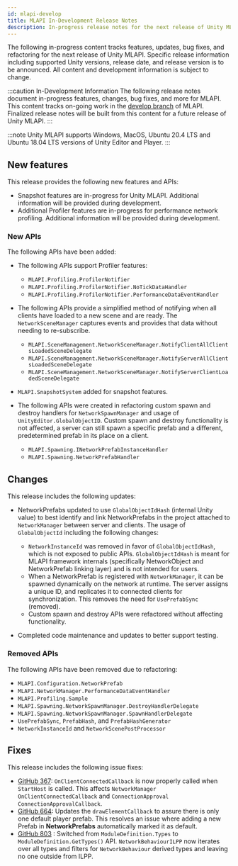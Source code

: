 ```yaml
---
id: mlapi-develop
title: MLAPI In-Development Release Notes
description: In-progress release notes for the next release of Unity MLAPI including new features, updates, bug fixes, known issues, and information to help you upgrade.
---
```


The following in-progress content tracks features, updates, bug fixes, and refactoring for the next release of Unity MLAPI. Specific release information including supported Unity versions, release date, and release version is to be announced. All content and development information is subject to change.

:::caution In-Development Information
The following release notes document in-progress features, changes, bug fixes, and more for MLAPI. This content tracks on-going work in the [develop branch](https://github.com/Unity-Technologies/com.unity.multiplayer.mlapi/tree/develop) of MLAPI. Finalized release notes will be built from this content for a future release of Unity MLAPI.
:::

<!--
| Product | Version | Status | Release Date | Supported Unity Versions |
| -- | -- | -- | -- | -- |
| MLAPI | to be announced | to be announced | to be announced | 2019.4 and later |
-->

:::note
Unity MLAPI supports Windows, MacOS, Ubuntu 20.4 LTS and Ubuntu 18.04 LTS versions of Unity Editor and Player.
:::

## New features

This release provides the following new features and APIs:

* Snapshot features are in-progress for Unity MLAPI. Additional information will be provided during development. <!-- MTT-591 -->
* Additional Profiler features are in-progress for performance network profiling. Additional information will be provided during development. <!-- MTT-716 -->

### New APIs

The following APIs have been added:

* The following APIs support Profiler features:

  * `MLAPI.Profiling.ProfilerNotifier`
  * `MLAPI.Profiling.ProfilerNotifier.NoTickDataHandler`
  * `MLAPI.Profiling.ProfilerNotifier.PerformanceDataEventHandler`

* The following APIs provide a simplified method of notifying when all clients have loaded to a new scene and are ready. The `NetworkSceneManager` captures events and provides that data without needing to re-subscribe. <!-- MTT-588 PR 755 -->

  * `MLAPI.SceneManagement.NetworkSceneManager.NotifyClientAllClientsLoadedSceneDelegate`
  * `MLAPI.SceneManagement.NetworkSceneManager.NotifyServerAllClientsLoadedSceneDelegate`
  * `MLAPI.SceneManagement.NetworkSceneManager.NotifyServerClientLoadedSceneDelegate`

* `MLAPI.SnapshotSystem` added for snapshot features.
* The following APIs were created in refactoring custom spawn and destroy handlers for `NetworkSpawnManager` and usage of `UnityEditor.GlobalObjectID`. Custom spawn and destroy functionality is not affected, a server can still spawn a specific prefab and a different, predetermined prefab in its place on a client.  <!-- MTT-622 -->

  * `MLAPI.Spawning.INetworkPrefabInstanceHandler`
  * `MLAPI.Spawning.NetworkPrefabHandler`

## Changes

This release includes the following updates:

* NetworkPrefabs updated to use `GlobalObjectIdHash` (internal Unity value) to best identify and link NetworkPrefabs  in the project attached to `NetworkManager` between server and clients. The usage of `GlobalObjectId` including the following changes: <!-- MTT-611 MTT-610 MTT-612 -->

  * `NetworkInstanceId` was removed in favor of `GlobalObjectIdHash`, which is not exposed to public APIs. `GlobalObjectIdHash` is meant for MLAPI framework internals (specifically NetworkObject and NetworkPrefab linking layer) and is not intended for users.
  * When a NetworkPrefab is registered with `NetworkManager`, it can be spawned dynamically on the network at runtime. The server assigns a unique ID, and replicates it to connected clients for synchronization. This removes the need for `UsePrefabSync` (removed).
  * Custom spawn and destroy APIs were refactored without affecting functionality.

* Completed code maintenance and updates to better support testing. <!-- MTT-601 determine how much should be documented in this ticket "internal work" -->

### Removed APIs

The following APIs have been removed due to refactoring:

* `MLAPI.Configuration.NetworkPrefab`
* `MLAPI.NetworkManager.PerformanceDataEventHandler`
* `MLAPI.Profiling.Sample` 
* `MLAPI.Spawning.NetworkSpawnManager.DestroyHandlerDelegate`
* `MLAPI.Spawning.NetworkSpawnManager.SpawnHandlerDelegate`
* `UsePrefabSync`, `PrefabHash`, and `PrefabHashGenerator`
* `NetworkInstanceId` and `NetworkScenePostProcessor`

## Fixes

This release includes the following issue fixes:

* [GitHub 367](https://github.com/Unity-Technologies/com.unity.multiplayer.mlapi/pull/367): `OnClientConnectedCallback` is now properly called when `StartHost` is called. This affects `NetworkManager` `OnClientConnectedCallback` and `ConnectionApproval` `ConnectionApprovalCallback`. <!-- MTT-566 -->
* [GitHub 664](https://github.com/Unity-Technologies/com.unity.multiplayer.mlapi/issues/664): Updates the `drawElementCallback` to assure there is only one default player prefab. This resolves an issue where adding a new Prefab in **NetworkPrefabs** automatically marked it as default. <!-- MTT-537 -->
* [GitHub 803](https://github.com/Unity-Technologies/com.unity.multiplayer.mlapi/pull/803) : Switched from `ModuleDefinition.Types` to `ModuleDefinition.GetTypes()` API. `NetworkBehaviourILPP` now iterates over all types and filters for `NetworkBehaviour` derived types and leaving no one outside from ILPP.